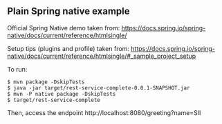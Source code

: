 ## Plain Spring native example 

Official Spring Native demo taken from:
https://docs.spring.io/spring-native/docs/current/reference/htmlsingle/

Setup tips (plugins and profile) taken from:
https://docs.spring.io/spring-native/docs/current/reference/htmlsingle/#_sample_project_setup

To run:
```
$ mvn package -DskipTests
$ java -jar target/rest-service-complete-0.0.1-SNAPSHOT.jar
$ mvn -P native package -DskipTests
$ target/rest-service-complete
```

Then, access the endpoint http://localhost:8080/greeting?name=SII